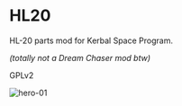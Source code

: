 # HL20
HL-20 parts mod for Kerbal Space Program.

_(totally not a Dream Chaser mod btw)_

GPLv2

![hero-01](https://raw.githubusercontent.com/zer0Kerbal/HL20/master/img/hero-01_1.jpg)
